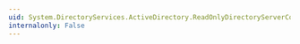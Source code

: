 ```yaml
---
uid: System.DirectoryServices.ActiveDirectory.ReadOnlyDirectoryServerCollection.Contains(System.DirectoryServices.ActiveDirectory.DirectoryServer)
internalonly: False
---
```

